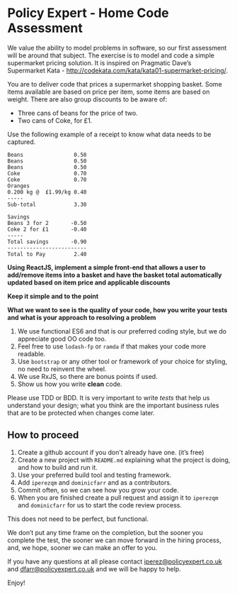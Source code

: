# Policy Expert - Home Code Assessment

We value the ability to model problems in software, so our first assessment will be around that subject. The exercise is to model and code a simple supermarket pricing solution. It is inspired on Pragmatic Dave’s Supermarket Kata - http://codekata.com/kata/kata01-supermarket-pricing/.

You are to deliver code that prices a supermarket shopping basket. Some items available are based on price per item, some items are based on weight. There are also group discounts to be aware of:

- Three cans of beans for the price of two.
- Two cans of Coke, for £1.

Use the following example of a receipt to know what data needs to be captured.

```
Beans                0.50
Beans                0.50
Beans                0.50
Coke                 0.70
Coke                 0.70
Oranges
0.200 kg @  £1.99/kg 0.40
-----
Sub-total            3.30

Savings
Beans 3 for 2       -0.50
Coke 2 for £1       -0.40
-----
Total savings       -0.90
-------------------------
Total to Pay         2.40
```

**Using ReactJS, implement a simple front-end that allows a user to add/remove items into a basket and have the basket total automatically updated based on item price and applicable discounts**

**Keep it simple and to the point**

**What we want to see is the quality of your code, how you write your tests and what is your approach to resolving a problem**

1. We use functional ES6 and that is our preferred coding style, but we do appreciate good OO code too.
2. Feel free to use ``lodash-fp`` or ``ramda`` if that makes your code more readable.
3. Use ``bootstrap`` or any other tool or framework of your choice for styling, no need to reinvent the wheel.
4. We use RxJS, so there are bonus points if used.
5. Show us how you write **clean** code.

Please use TDD or BDD. It is very important to write *tests* that help us understand your design; what you think are the important business rules that are to be protected when changes come later.

## How to proceed
1. Create a github account if you don't already have one. (it’s free)
2. Create a new project with ``README.md`` explaining what the project is doing, and how to build and run it.
3. Use your preferred build tool and testing framework.
4. Add ``iperezqm`` and ``dominicfarr`` and as a contributors.
5. Commit often, so we can see how you grow your code.
6. When you are finished create a pull request and assign it to ``iperezqm`` and ``dominicfarr`` for us to start the code review process.

This does not need to be perfect, but functional.

We don’t put any time frame on the completion, but the sooner you complete the test, the sooner we can move forward in the hiring process, and, we hope, sooner we can make an offer to you.

If you have any questions at all please contact [iperez@policyexpert.co.uk](mailto:iperez@policyexpert.co.uk) and [dfarr@policyexpert.co.uk](mailto:dfarr@policyexpert.co.uk) and we will be happy to help.

Enjoy!
